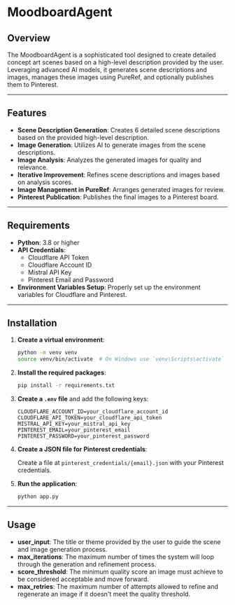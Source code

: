# MoodboardAgent

## Overview

The MoodboardAgent is a sophisticated tool designed to create detailed concept art scenes based on a high-level description provided by the user. Leveraging advanced AI models, it generates scene descriptions and images, manages these images using PureRef, and optionally publishes them to Pinterest.

---

## Features

- **Scene Description Generation**: Creates 6 detailed scene descriptions based on the provided high-level description.
- **Image Generation**: Utilizes AI to generate images from the scene descriptions.
- **Image Analysis**: Analyzes the generated images for quality and relevance.
- **Iterative Improvement**: Refines scene descriptions and images based on analysis scores.
- **Image Management in PureRef**: Arranges generated images for review.
- **Pinterest Publication**: Publishes the final images to a Pinterest board.

---

## Requirements

- **Python**: 3.8 or higher
- **API Credentials**:
  - Cloudflare API Token
  - Cloudflare Account ID
  - Mistral API Key
  - Pinterest Email and Password
- **Environment Variables Setup**: Properly set up the environment variables for Cloudflare and Pinterest.

---

## Installation

1. **Create a virtual environment**:

   ```bash
   python -m venv venv
   source venv/bin/activate  # On Windows use `venv\Scripts\activate`
   ```

2. **Install the required packages**:

   ```bash
   pip install -r requirements.txt
   ```

3. **Create a `.env` file** and add the following keys:

   ```text
   CLOUDFLARE_ACCOUNT_ID=your_cloudflare_account_id
   CLOUDFLARE_API_TOKEN=your_cloudflare_api_token
   MISTRAL_API_KEY=your_mistral_api_key
   PINTEREST_EMAIL=your_pinterest_email
   PINTEREST_PASSWORD=your_pinterest_password
   ```

4. **Create a JSON file for Pinterest credentials**:

   Create a file at `pinterest_credentials/{email}.json` with your Pinterest credentials.

5. **Run the application**:

   ```bash
   python app.py
   ```

---

## Usage

- **user_input**: The title or theme provided by the user to guide the scene and image generation process.
- **max_iterations**: The maximum number of times the system will loop through the generation and refinement process.
- **score_threshold**: The minimum quality score an image must achieve to be considered acceptable and move forward.
- **max_retries**: The maximum number of attempts allowed to refine and regenerate an image if it doesn't meet the quality threshold.
